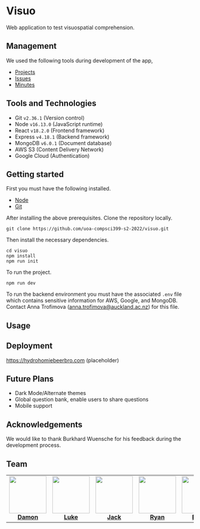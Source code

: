 # Visuo

Web application to test visuospatial comprehension.

## Management

We used the following tools during development of the app,

- [Projects](https://github.com/orgs/uoa-compsci399-s2-2022/projects/4/views/1)
- [Issues](https://github.com/uoa-compsci399-s2-2022/visuo/issues?q=is%3Aopen+is%3Aissue)
- [Minutes](https://drive.google.com/drive/folders/1QIsV_Z1b1XvqFnn_NmShdaVvuUFazeZc?usp=sharing)

## Tools and Technologies 

- Git `v2.36.1` (Version control)
- Node `v16.13.0` (JavaScript runtime)
- React `v18.2.0` (Frontend framework)
- Express `v4.18.1` (Backend framework)
- MongoDB `v6.0.1` (Document database)
- AWS S3 (Content Delivery Network)
- Google Cloud (Authentication)

## Getting started

First you must have the following installed.

- [Node](https://nodejs.org/en/download/)
- [Git](https://git-scm.com/downloads)

After installing the above prerequisites. Clone the repository locally.

```
git clone https://github.com/uoa-compsci399-s2-2022/visuo.git
```

Then install the necessary dependencies.

```
cd visuo
npm install
npm run init
```

To run the project.

```
npm run dev
``` 

To run the backend environment you must have the associated `.env` file which contains sensitive information for AWS, Google, and MongoDB. Contact Anna Trofimova (anna.trofimova@auckland.ac.nz) for this file.

## Usage 

## Deployment

https://hydrohomiebeerbro.com (placeholder)

## Future Plans

- Dark Mode/Alternate themes
- Global question bank, enable users to share questions
- Mobile support

## Acknowledgements

We would like to thank Burkhard Wuensche for his feedback during the development process.

## Team


<table>
  <tr>
    <td align="center">
      <a href="https://github.com/DamonGreenhalgh">
        <img src="https://avatars.githubusercontent.com/u/59471444?v=4" width="100px" alt=""/><br />
        <b>Damon</b>
      </a>
    </td>
    <td align="center">
      <a href="https://github.com/wukelang">
        <img src="https://avatars.githubusercontent.com/u/29995754?v=4" width="100px" alt=""/><br />
        <b>Luke</b>
      </a>
    </td>
    <td align="center">
      <a href="https://github.com/JackHH7297">
        <img src="https://avatars.githubusercontent.com/u/69458370?v=4" width="100px" alt=""/><br />
        <b>Jack</b>
      </a>
    </td>
    <td align="center">
      <a href="https://github.com/ryanla-bme">
        <img src="https://avatars.githubusercontent.com/u/100513177?v=4" width="100px" alt=""/><br />
        <b>Ryan</b>
      </a>
    </td>
    <td align="center">
      <a href="https://github.com/Vladd242">
        <img src="https://avatars.githubusercontent.com/u/110016721?v=4" width="100px" alt=""/><br />
        <b>Ethan</b>
      </a>
    </td>
  </tr>
</table>

